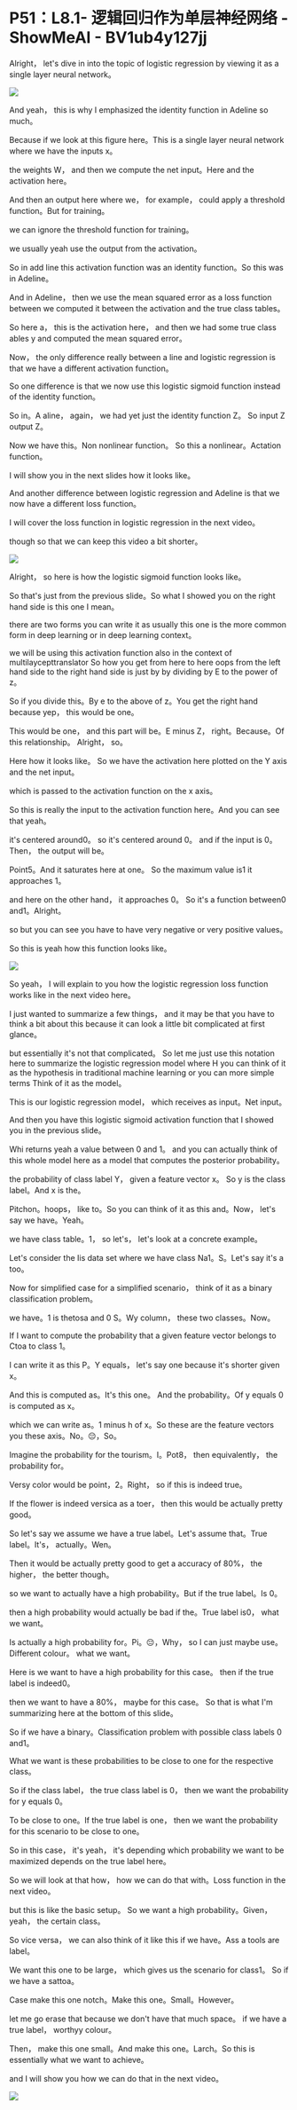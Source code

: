 # P51：L8.1- 逻辑回归作为单层神经网络 - ShowMeAI - BV1ub4y127jj

Alright， let's dive in into the topic of logistic regression by viewing it as a single layer neural network。



![](img/afcfdf7c4d85c778b97d544b8ea331ac_1.png)

And yeah， this is why I emphasized the identity function in Adeline so much。

Because if we look at this figure here。This is a single layer neural network where we have the inputs x。

 the weights W， and then we compute the net input。Here and the activation here。

And then an output here where we， for example， could apply a threshold function。But for training。

 we can ignore the threshold function for training。

 we usually yeah use the output from the activation。

 So in add line this activation function was an identity function。So this was in Adeline。

And in Adeline， then we use the mean squared error as a loss function between we computed it between the activation and the true class tables。

So here a， this is the activation here， and then we had some true class ables y and computed the mean squared error。

 Now， the only difference really between a line and logistic regression is that we have a different activation function。

 So one difference is that we now use this logistic sigmoid function instead of the identity function。

 So in。A aline， again， we had yet just the identity function Z。 So input Z output Z。

 Now we have this。Non nonlinear function。 So this a nonlinear。Actation function。

I will show you in the next slides how it looks like。

And another difference between logistic regression and Adeline is that we now have a different loss function。

 I will cover the loss function in logistic regression in the next video。

 though so that we can keep this video a bit shorter。



![](img/afcfdf7c4d85c778b97d544b8ea331ac_3.png)

Alright， so here is how the logistic sigmoid function looks like。

 So that's just from the previous slide。So what I showed you on the right hand side is this one I mean。

 there are two forms you can write it as usually this one is the more common form in deep learning or in deep learning context。

 we will be using this activation function also in the context of multilaycepttranslator So how you get from here to here oops from the left hand side to the right hand side is just by by dividing by E to the power of z。

 So if you divide this。By e to the above of z。You get the right hand because yep， this would be one。

 This would be one， and this part will be。E minus Z， right。Because。Of this relationship。 Alright， so。

Here how it looks like。 So we have the activation here plotted on the Y axis and the net input。

 which is passed to the activation function on the x axis。

 So this is really the input to the activation function here。And you can see that yeah。

 it's centered around0。 so it's centered around 0。 and if the input is 0。Then， the output will be。

Point5。And it saturates here at one。 So the maximum value is1 it approaches 1。

 and here on the other hand， it approaches 0。 So it's a function between0 and1。Alright。

 so but you can see you have to have very negative or very positive values。

 So this is yeah how this function looks like。

![](img/afcfdf7c4d85c778b97d544b8ea331ac_5.png)

So yeah， I will explain to you how the logistic regression loss function works like in the next video here。

 I just wanted to summarize a few things， and it may be that you have to think a bit about this because it can look a little bit complicated at first glance。

 but essentially it's not that complicated。 So let me just use this notation here to summarize the logistic regression model where H you can think of it as the hypothesis in traditional machine learning or you can more simple terms Think of it as the model。

 This is our logistic regression model， which receives as input。Net input。

And then you have this logistic sigmoid activation function that I showed you in the previous slide。

Whi returns yeah a value between 0 and 1。 and you can actually think of this whole model here as a model that computes the posterior probability。

 the probability of class label Y， given a feature vector x。 So y is the class label。And x is the。

Pitchon。hoops， like to。So you can think of it as this and。Now， let's say we have。Yeah。

 we have class table。1， so let's， let's look at a concrete example。

 Let's consider the Iis data set where we have class Na1。S。Let's say it's a too。

Now for simplified case for a simplified scenario， think of it as a binary classification problem。

 we have。1 is thetosa and 0 S。Wy column， these two classes。Now。

If I want to compute the probability that a given feature vector belongs to Ctoa to class 1。

 I can write it as this P。Y equals， let's say one because it's shorter given x。

 And this is computed as。It's this one。 And the probability。Of y equals 0 is computed as x。

 which we can write as。1 minus h of x。So these are the feature vectors you these axis。No。😔，So。

Imagine the probability for the tourism。I。Pot8， then equivalently， the probability for。

Versy color would be point，2。Right， so if this is indeed true。

If the flower is indeed versica as a toer， then this would be actually pretty good。

 So let's say we assume we have a true label。Let's assume that。True label。It's， actually。Wen。

Then it would be actually pretty good to get a accuracy of 80%， the higher， the better though。

 so we want to actually have a high probability。But if the true label。Is 0。

 then a high probability would actually be bad if the。True label is0， what we want。

Is actually a high probability for。Pi。😔，Why， so I can just maybe use。Different colour。 what we want。

Here is we want to have a high probability for this case。 then if the true label is indeed0。

 then we want to have a 80%， maybe for this case。 So that is what I'm summarizing here at the bottom of this slide。

 So if we have a binary。Classification problem with possible class labels 0 and1。

 What we want is these probabilities to be close to one for the respective class。

 So if the class label， the true class label is 0， then we want the probability for y equals 0。

To be close to one。If the true label is one， then we want the probability for this scenario to be close to one。

So in this case， it's yeah， it's depending which probability we want to be maximized depends on the true label here。

 So we will look at that how， how we can do that with。Loss function in the next video。

 but this is like the basic setup。 So we want a high probability。Given， yeah， the certain class。

 So vice versa， we can also think of it like this if we have。Ass a tools are label。

We want this one to be large， which gives us the scenario for class1。 So if we have a sattoa。

Case make this one notch。Make this one。Small。However。

 let me go erase that because we don't have that much space。 if we have a true label， worthyy colour。

Then， make this one small。And make this one。Larch。So this is essentially what we want to achieve。

 and I will show you how we can do that in the next video。



![](img/afcfdf7c4d85c778b97d544b8ea331ac_7.png)
